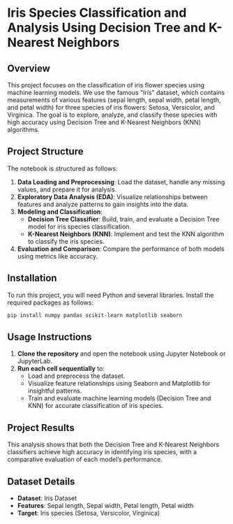 # Iris Species Classification and Analysis Using Decision Tree and K-Nearest Neighbors

## Overview
This project focuses on the classification of iris flower species using machine learning models. We use the famous "Iris" dataset, which contains measurements of various features (sepal length, sepal width, petal length, and petal width) for three species of iris flowers: Setosa, Versicolor, and Virginica. The goal is to explore, analyze, and classify these species with high accuracy using Decision Tree and K-Nearest Neighbors (KNN) algorithms.

## Project Structure
The notebook is structured as follows:
1. **Data Loading and Preprocessing**: Load the dataset, handle any missing values, and prepare it for analysis.
2. **Exploratory Data Analysis (EDA)**: Visualize relationships between features and analyze patterns to gain insights into the data.
3. **Modeling and Classification**:
   - **Decision Tree Classifier**: Build, train, and evaluate a Decision Tree model for iris species classification.
   - **K-Nearest Neighbors (KNN)**: Implement and test the KNN algorithm to classify the iris species.
4. **Evaluation and Comparison**: Compare the performance of both models using metrics like accuracy.

## Installation
To run this project, you will need Python and several libraries. Install the required packages as follows:
```bash
pip install numpy pandas scikit-learn matplotlib seaborn
```


## Usage Instructions
1. **Clone the repository** and open the notebook using Jupyter Notebook or JupyterLab.
2. **Run each cell sequentially** to:
   - Load and preprocess the dataset.
   - Visualize feature relationships using Seaborn and Matplotlib for insightful patterns.
   - Train and evaluate machine learning models (Decision Tree and KNN) for accurate classification of iris species.

## Project Results
This analysis shows that both the Decision Tree and K-Nearest Neighbors classifiers achieve high accuracy in identifying iris species, with a comparative evaluation of each model’s performance.

## Dataset Details
- **Dataset**: Iris Dataset
- **Features**: Sepal length, Sepal width, Petal length, Petal width
- **Target**: Iris species (Setosa, Versicolor, Virginica)
